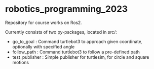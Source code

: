 # robotics_programming_2023
Repository for course works on Ros2. 

Currently consists of two py-packages, located in src/: 

- go_to_goal     :  Command turtlebot3 to approach given coordinate, optionally with specified angle 
- follow_path    :  Command turtlebot3 to follow a pre-defined path
- test_publisher :  Simple publisher for turtlesim, for circle and square motions 
